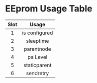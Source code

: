 <h1>EEprom Usage Table</h1>

| Slot | Usage |
| :--: | :--: |
| 1 | is configured |
| 2 | sleeptime |
| 3 | parentnode |
| 4 | pa Level |
| 5 | staticparent |
| 6 | sendretry | 
